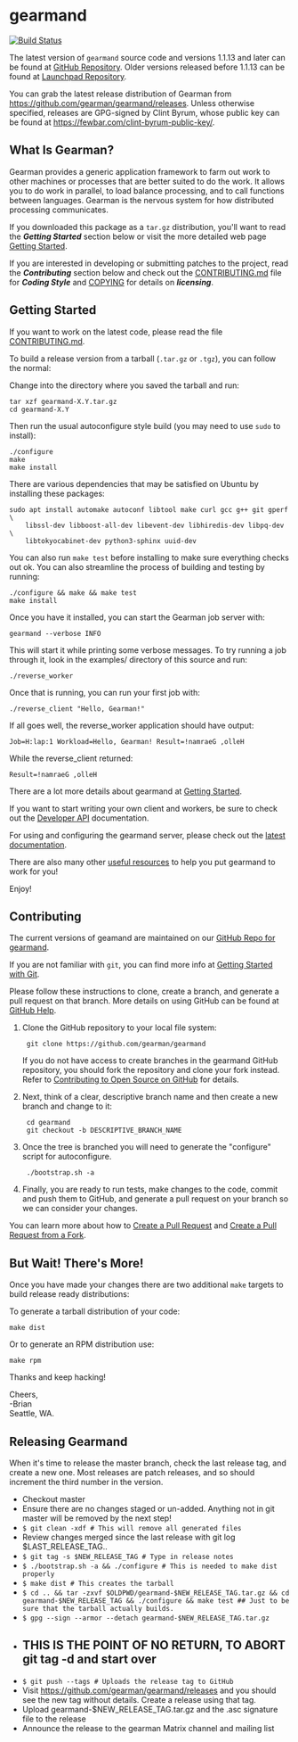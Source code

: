gearmand
========

[![Build Status](https://app.travis-ci.com/gearman/gearmand.svg?branch=master)](https://app.travis-ci.com/github/gearman/gearmand)

The latest version of ```gearmand``` source code and versions 1.1.13 and later can be found at [GitHub Repository](https://github.com/gearman/gearmand). Older versions released before 1.1.13 can be found at [Launchpad Repository](https://launchpad.net/gearmand/).

You can grab the latest release distribution of Gearman from https://github.com/gearman/gearmand/releases. Unless otherwise specified, releases are GPG-signed by Clint Byrum, whose public key can be found at https://fewbar.com/clint-byrum-public-key/.


What Is Gearman?
----------------

Gearman provides a generic application framework to farm out work to other machines or processes that are better suited to do the work. It allows you to do work in parallel, to load balance processing, and to call functions between languages. Gearman is the nervous system for how distributed processing communicates.

If you downloaded this package as a ```tar.gz``` distribution, you'll want to read the ***Getting Started*** section below or visit the more detailed web page [Getting Started](https://gearman.org/getting-started/).

If you are interested in developing or submitting patches to the project, read the ***Contributing*** section below and check out the [CONTRIBUTING.md](https://github.com/gearman/gearmand/blob/master/CONTRIBUTING.md) file for ***Coding Style*** and [COPYING](https://github.com/gearman/gearmand/blob/master/COPYING) for details on ***licensing***.


Getting Started
---------------

If you want to work on the latest code, please read the file [CONTRIBUTING.md](https://github.com/gearman/gearmand/blob/master/CONTRIBUTING.md).

To build a release version from a tarball (```.tar.gz``` or ```.tgz```), you can follow the normal:

Change into the directory where you saved the tarball and run:

    tar xzf gearmand-X.Y.tar.gz
    cd gearmand-X.Y

Then run the usual autoconfigure style build (you may need to use ```sudo``` to install):

    ./configure
    make
    make install

There are various dependencies that may be satisfied on Ubuntu by installing these packages:

    sudo apt install automake autoconf libtool make curl gcc g++ git gperf     \ 
        libssl-dev libboost-all-dev libevent-dev libhiredis-dev libpq-dev      \ 
        libtokyocabinet-dev python3-sphinx uuid-dev

You can also run ```make test``` before installing to make sure everything
checks out ok. You can also streamline the process of building and testing by running:

    ./configure && make && make test
    make install

Once you have it installed, you can start the Gearman job server with:

    gearmand --verbose INFO

This will start it while printing some verbose messages. To try
running a job through it, look in the examples/ directory of this
source and run:

    ./reverse_worker

Once that is running, you can run your first job with:

    ./reverse_client "Hello, Gearman!"

If all goes well, the reverse_worker application should have output:

    Job=H:lap:1 Workload=Hello, Gearman! Result=!namraeG ,olleH

While the reverse_client returned:

    Result=!namraeG ,olleH

There are a lot more details about gearmand at [Getting Started](https://gearman.org/getting-started/).

If you want to start writing your own client and workers, be sure to check out the [Developer API](https://gearman.org/gearmand/libgearman/) documentation.

For using and configuring the gearmand server, please check out the [latest documentation](https://gearman.org/gearmand/).

There are also many other [useful resources](https://gearman.org/) to help you put gearmand to work for you!

Enjoy!


Contributing
------------

The current versions of geamand are maintained on our [GitHub Repo for gearmand](https://github.com/gearman/gearmand).

If you are not familiar with ```git```, you can find more info at [Getting Started with Git](https://git-scm.com/book/en/v1/Getting-Started).

Please follow these instructions to clone, create a branch, and generate a pull request on that branch. More details on using GitHub can be found at [GitHub Help](https://help.github.com/).

1. Clone the GitHub repository to your local file system:

        git clone https://github.com/gearman/gearmand

   If you do not have access to create branches in the gearmand GitHub repository, you should fork the repository and clone your fork instead. Refer to [Contributing to Open Source on GitHub](https://guides.github.com/activities/contributing-to-open-source/#contributing) for details.

2. Next, think of a clear, descriptive branch name and then create a new branch and change to it:

        cd gearmand
        git checkout -b DESCRIPTIVE_BRANCH_NAME

3. Once the tree is branched you will need to generate the "configure" script for autoconfigure.

        ./bootstrap.sh -a

4. Finally, you are ready to run tests, make changes to the code, commit and push them to GitHub, and generate a pull request on your branch so we can consider your changes.

You can learn more about how to [Create a Pull Request](https://help.github.com/articles/creating-a-pull-request/) and [Create a Pull Request from a Fork](https://help.github.com/articles/creating-a-pull-request-from-a-fork/).


But Wait! There's More!
-----------------------

Once you have made your changes there are two additional ```make``` targets to build release ready distributions:

To generate a tarball distribution of your code:

    make dist

Or to generate an RPM distribution use:

    make rpm

Thanks and keep hacking!

Cheers,  
  -Brian  
  Seattle, WA.

Releasing Gearmand
------------------

When it's time to release the master branch, check the last release tag, and
create a new one. Most releases are patch releases, and so should increment the
third number in the version.

- Checkout master
- Ensure there are no changes staged or un-added. Anything not in git master will be removed by the next step!
- ```$ git clean -xdf # This will remove all generated files```
- Review changes merged since the last release with git log $LAST_RELEASE_TAG..
- ```$ git tag -s $NEW_RELEASE_TAG # Type in release notes```
- ```$ ./bootstrap.sh -a && ./configure # This is needed to make dist properly```
- ```$ make dist # This creates the tarball```
- ```$ cd .. && tar -zxvf $OLDPWD/gearmand-$NEW_RELEASE_TAG.tar.gz && cd gearmand-$NEW_RELEASE_TAG && ./configure && make test ## Just to be sure that the tarball actually builds.```
- ```$ gpg --sign --armor --detach gearmand-$NEW_RELEASE_TAG.tar.gz```
- ## THIS IS THE POINT OF NO RETURN, TO ABORT git tag -d <new release tag> and start over ##
- ```$ git push --tags # Uploads the release tag to GitHub```
- Visit https://github.com/gearman/gearmand/releases and you should see the new tag without details. Create a release using that tag.
- Upload gearmand-$NEW_RELEASE_TAG.tar.gz and the .asc signature file to the release
- Announce the release to the gearman Matrix channel and mailing list

